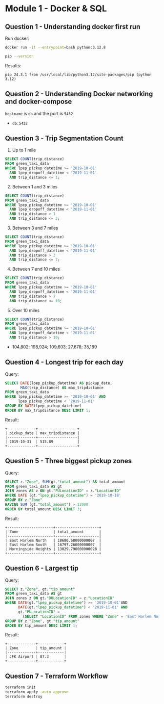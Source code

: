 # Module 1 - Docker & SQL

## Question 1 - Understanding docker first run

Run docker:
```bash
docker run -it --entrypoint=bash python:3.12.8

pip --version
```

Results:
```
pip 24.3.1 from /usr/local/lib/python3.12/site-packages/pip (python 3.12)
```

## Question 2 - Understanding Docker networking and docker-compose

`hostname` is `db` and the port is `5432`
- `db:5432` 

## Question 3 - Trip Segmentation Count

1. Up to 1 mile
```sql
SELECT COUNT(trip_distance)
FROM green_taxi_data
WHERE lpep_pickup_datetime >= '2019-10-01'
  AND lpep_dropoff_datetime < '2019-11-01'
  AND trip_distance <= 1;
```

2. Between 1 and 3 miles
```sql
SELECT COUNT(trip_distance)
FROM green_taxi_data
WHERE lpep_pickup_datetime >= '2019-10-01'
  AND lpep_dropoff_datetime < '2019-11-01'
  AND trip_distance > 1
  AND trip_distance <= 3;
```

3. Between 3 and 7 miles
```sql
SELECT COUNT(trip_distance)
FROM green_taxi_data
WHERE lpep_pickup_datetime >= '2019-10-01'
  AND lpep_dropoff_datetime < '2019-11-01'
  AND trip_distance > 3
  AND trip_distance <= 7;
```

4. Between 7 and 10 miles
```sql
SELECT COUNT(trip_distance)
FROM green_taxi_data
WHERE lpep_pickup_datetime >= '2019-10-01'
  AND lpep_dropoff_datetime < '2019-11-01'
  AND trip_distance > 7
  AND trip_distance <= 10;
```

5. Over 10 miles
```sql
SELECT COUNT(trip_distance)
FROM green_taxi_data
WHERE lpep_pickup_datetime >= '2019-10-01'
  AND lpep_dropoff_datetime < '2019-11-01'
  AND trip_distance > 10;
```

- 104,802; 198,924; 109,603; 27,678; 35,189

## Question 4 -  Longest trip for each day

Query:
```sql
SELECT DATE(lpep_pickup_datetime) AS pickup_date, 
       MAX(trip_distance) AS max_tripdistance
FROM green_taxi_data
WHERE lpep_pickup_datetime >= '2019-10-01' AND 
      lpep_pickup_datetime < '2019-11-01'
GROUP BY DATE(lpep_pickup_datetime)
ORDER BY max_tripdistance DESC LIMIT 1;
```

Result:
```
+-------------+------------------+
| pickup_date | max_tripdistance |
|-------------+------------------|
| 2019-10-31  | 515.89           |
+-------------+------------------+
```

## Question 5 - Three biggest pickup zones

Query:
```sql
SELECT z."Zone", SUM(gt."total_amount") AS total_amount
FROM green_taxi_data AS gt
JOIN zones AS z ON gt."PULocationID" = z."LocationID"
WHERE DATE (gt."lpep_pickup_datetime") = '2019-10-18'
GROUP BY z."Zone"
HAVING SUM (gt."total_amount") > 13000
ORDER BY total_amount DESC LIMIT 3;
```

Result:
```
+---------------------+--------------------+
| Zone                | total_amount       |
|---------------------+--------------------|
| East Harlem North   | 18686.68000000007  |
| East Harlem South   | 16797.26000000007  |
| Morningside Heights | 13029.790000000028 |
+---------------------+--------------------+
```

## Question 6 - Largest tip

Query:
```sql
SELECT z."Zone", gt."tip_amount"
FROM green_taxi_data AS gt
JOIN zones z ON gt."DOLocationID" = z."LocationID"
WHERE DATE(gt."lpep_pickup_datetime") >= '2019-10-01'AND 
      DATE(gt."lpep_pickup_datetime") < '2019-11-01' AND
      gt."PULocationID" = 
        (SELECT "LocationID" FROM zones WHERE "Zone" = 'East Harlem North')
GROUP BY z."Zone", gt."tip_amount"
ORDER BY tip_amount DESC LIMIT 1;
```
Result:
```
+-------------+------------+
| Zone        | tip_amount |
|-------------+------------|
| JFK Airport | 87.3       |
+-------------+------------+
```


## Question 7 - Terraform Workflow

```bash
terraform init
terraform apply -auto-approve
terraform destroy
```


